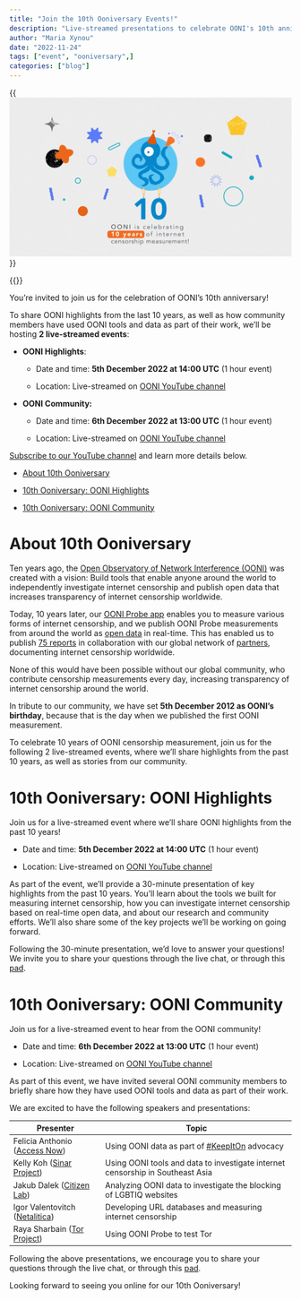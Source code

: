 ```yaml
---
title: "Join the 10th Ooniversary Events!"
description: "Live-streamed presentations to celebrate OONI's 10th anniversary."
author: "Maria Xynou"
date: "2022-11-24"
tags: ["event", "ooniversary",]
categories: ["blog"]
---
```


{{<img src="images/ooniversary.jpg" title="10th Ooniversary" alt="10th Ooniversary">}}

{{<youtube-subscribe>}}

You’re invited to join us for the celebration of OONI’s 10th
anniversary!

To share OONI highlights from the last 10 years, as well as how
community members have used OONI tools and data as part of their work,
we’ll be hosting **2 live-streamed events**:

* **OONI Highlights**:

    * Date and time: **5th December 2022 at 14:00 UTC** (1 hour event)

    * Location: Live-streamed on [OONI YouTube channel](https://www.youtube.com/watch?v=f4D4gq9TBMg)

* **OONI Community:**

    * Date and time: **6th December 2022 at 13:00 UTC** (1 hour event)

    * Location: Live-streamed on [OONI YouTube channel](https://www.youtube.com/watch?v=Co_f8KPBIZM)

[Subscribe to our YouTube channel](https://www.youtube.com/c/OONIorg)
and learn more details below.

* [About 10th Ooniversary](#about-10th-ooniversary)

* [10th Ooniversary: OONI Highlights](#10th-ooniversary-ooni-highlights)

* [10th Ooniversary: OONI Community](#10th-ooniversary-ooni-community)

# About 10th Ooniversary

Ten years ago, the [Open Observatory of Network Interference (OONI)](https://ooni.org/) was created with a vision: Build tools that
enable anyone around the world to independently investigate internet
censorship and publish open data that increases transparency of internet
censorship worldwide.

Today, 10 years later, our [OONI Probe app](https://ooni.org/install/)
enables you to measure various forms of internet censorship, and we
publish OONI Probe measurements from around the world as [open data](https://ooni.org/data/) in real-time. This has enabled us to
publish [75 reports](https://ooni.org/reports/) in collaboration with
our global network of [partners](https://ooni.org/partners),
documenting internet censorship worldwide.

None of this would have been possible without our global community, who
contribute censorship measurements every day, increasing transparency of
internet censorship around the world.

In tribute to our community, we have set **5th December 2012 as OONI’s
birthday**, because that is the day when we published the first OONI
measurement.

To celebrate 10 years of OONI censorship measurement, join us for the
following 2 live-streamed events, where we’ll share highlights from the
past 10 years, as well as stories from our community.

# 10th Ooniversary: OONI Highlights

Join us for a live-streamed event where we’ll share OONI highlights from
the past 10 years!

* Date and time: **5th December 2022 at 14:00 UTC** (1 hour event)

* Location: Live-streamed on [OONI YouTube channel](https://www.youtube.com/watch?v=f4D4gq9TBMg)

As part of the event, we’ll provide a 30-minute presentation of key
highlights from the past 10 years. You’ll learn about the tools we built
for measuring internet censorship, how you can investigate internet
censorship based on real-time open data, and about our research and
community efforts. We’ll also share some of the key projects we’ll be
working on going forward.

Following the 30-minute presentation, we’d love to answer your
questions! We invite you to share your questions through the live chat,
or through this
[pad](https://pad.riseup.net/p/10th-ooniversary-questions-keep).

# 10th Ooniversary: OONI Community

Join us for a live-streamed event to hear from the OONI community!

* Date and time: **6th December 2022 at 13:00 UTC** (1 hour event)

* Location: Live-streamed on [OONI YouTube channel](https://www.youtube.com/watch?v=Co_f8KPBIZM)

As part of this event, we have invited several OONI community members to
briefly share how they have used OONI tools and data as part of their
work.

We are excited to have the following speakers and presentations:

|**Presenter**                       |**Topic**                                                                         |
|--------------------------------|------------------------------------------------------------------------------|
|Felicia Anthonio ([Access Now](https://www.accessnow.org/))   |Using OONI data as part of [#KeepItOn](https://www.accessnow.org/keepiton/) advocacy                                 |
|Kelly Koh ([Sinar Project](https://sinarproject.org/))       |Using OONI tools and data to investigate internet censorship in Southeast Asia|
|Jakub Dalek ([Citizen Lab](https://citizenlab.ca/))       |Analyzing OONI data to investigate the blocking of LGBTIQ websites            |
|Igor Valentovitch ([Netalitica](https://netalitica.com/))  |Developing URL databases and measuring internet censorship                             |
|Raya Sharbain ([Tor Project](https://www.torproject.org/))     |Using OONI Probe to test Tor                                                  |


Following the above presentations, we encourage you to share your
questions through the live chat, or through this
[pad](https://pad.riseup.net/p/10th-ooniversary-community-questions-keep).

Looking forward to seeing you online for our 10th Ooniversary!
